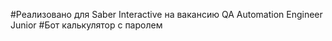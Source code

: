 #Реализовано для Saber Interactive на вакансию QA Automation Engineer Junior
#Бот калькулятор с паролем
